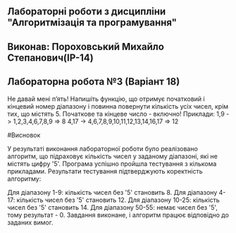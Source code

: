## Лабораторні роботи з дисципліни "Алгоритмізація та програмування"

## Виконав: Пороховський Михайло Степанович(ІР-14)
## Лабораторна робота №3 (Варіант 18)
Не давай мені п’ять!
Напишіть функцію, що отримує початковий і кінцевий номер діапазону і повинна повернути кількість усіх чисел, крім тих, що містять 5. Початкове та кінцеве число - включно!
Приклади:
1,9 -> 1,2,3,4,6,7,8,9 => 8
4,17 -> 4,6,7,8,9,10,11,12,13,14,16,17 => 12


#Висновок

У результаті виконання лабораторної роботи було реалізовано алгоритм, що підраховує кількість чисел у заданому діапазоні, які не містять цифру '5'. Програма успішно пройшла тестування з кількома прикладами. Результати тестування підтверджують коректність алгоритму:

Для діапазону 1-9: кількість чисел без '5' становить 8.
Для діапазону 4-17: кількість чисел без '5' становить 12.
Для діапазону 10-25: кількість чисел без '5' становить 14.
Для діапазону 50-55: немає чисел без '5', тому результат - 0.
Завдання виконане, і алгоритм працює відповідно до заданих вимог.


